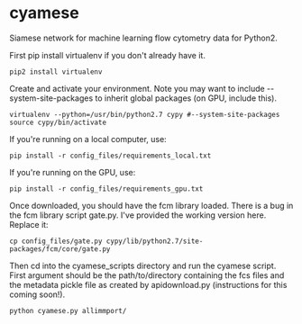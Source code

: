 # cyamese

Siamese network for machine learning flow cytometry data for Python2.

First pip install virtualenv if you don't already have it.

```
pip2 install virtualenv
```

Create and activate your environment. Note you may want to include
--system-site-packages to inherit global packages (on GPU, include this).

```
virtualenv --python=/usr/bin/python2.7 cypy #--system-site-packages
source cypy/bin/activate
```

If you're running on a local computer, use:

```
pip install -r config_files/requirements_local.txt
```

If you're running on the GPU, use:

```
pip install -r config_files/requirements_gpu.txt
```

Once downloaded, you should have the fcm library loaded. There is a 
bug in the fcm library script gate.py. I've provided the working version
here. Replace it:

```
cp config_files/gate.py cypy/lib/python2.7/site-packages/fcm/core/gate.py
```

Then cd into the cyamese_scripts directory and run the cyamese script. First argument
should be the path/to/directory containing the fcs files and the metadata pickle file
as created by apidownload.py (instructions for this coming soon!).

```
python cyamese.py allimmport/
```


